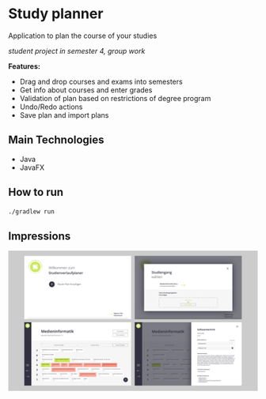 # Study planner

Application to plan the course of your studies

*student project in semester 4, group work* 

**Features:**
- Drag and drop courses and exams into semesters
- Get info about courses and enter grades
- Validation of plan based on restrictions of degree program
- Undo/Redo actions
- Save plan and import plans

## Main Technologies
- Java
- JavaFX

## How to run
```bash
./gradlew run
```

## Impressions
![alt](./docs/Studyplanner.jpg)
